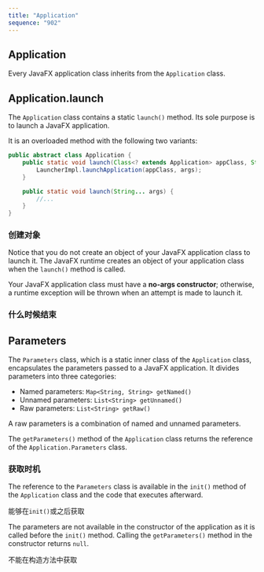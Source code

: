 ```yaml
---
title: "Application"
sequence: "902"
---
```


## Application

Every JavaFX application class inherits from the `Application` class.

## Application.launch

The `Application` class contains a static `launch()` method.
Its sole purpose is to launch a JavaFX application.

It is an overloaded method with the following two variants:

```java
public abstract class Application {
    public static void launch(Class<? extends Application> appClass, String... args) {
        LauncherImpl.launchApplication(appClass, args);
    }

    public static void launch(String... args) {
        //...
    }
}
```

### 创建对象

Notice that you do not create an object of your JavaFX application class to launch it.
The JavaFX runtime creates an object of your application class when the `launch()` method is called.

Your JavaFX application class must have a **no-args constructor**;
otherwise, a runtime exception will be thrown when an attempt is made to launch it.

### 什么时候结束

## Parameters

The `Parameters` class, which is a static inner class of the `Application` class,
encapsulates the parameters passed to a JavaFX application.
It divides parameters into three categories:

- Named parameters: `Map<String, String> getNamed()`
- Unnamed parameters: `List<String> getUnnamed()`
- Raw parameters: `List<String> getRaw()`

A raw parameters is a combination of named and unnamed parameters.

The `getParameters()` method of the `Application` class returns the reference of the `Application.Parameters` class.

### 获取时机

The reference to the `Parameters` class is available
in the `init()` method of the `Application` class and the code that executes afterward.

能够在`init()`或之后获取

The parameters are not available in the constructor of the application
as it is called before the `init()` method.
Calling the `getParameters()` method in the constructor returns `null`.

不能在构造方法中获取
